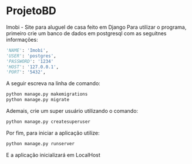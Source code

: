 # ProjetoBD
Imobi - Site para aluguel de casa feito em Django
Para utilizar o programa, primeiro crie um banco de dados em postgresql com as seguitnes informações:
```python
'NAME': 'Imobi', 
'USER': 'postgres', 
'PASSWORD': '1234'
'HOST': '127.0.0.1', 
'PORT': '5432',
```        
A seguir escreva na linha de comando:
```python
python manage.py makemigrations
python manage.py migrate
```
Ademais, crie um super usuário utilizando o comando:
```python
python manage.py createsuperuser
```
Por fim, para iniciar a aplicação utilize:
```python
python manage.py runserver
```
E a aplicação inicializará em LocalHost
